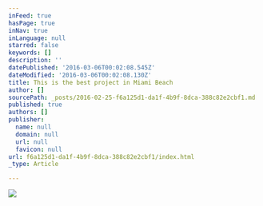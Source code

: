```yaml
---
inFeed: true
hasPage: true
inNav: true
inLanguage: null
starred: false
keywords: []
description: ''
datePublished: '2016-03-06T00:02:08.545Z'
dateModified: '2016-03-06T00:02:08.130Z'
title: This is the best project in Miami Beach
author: []
sourcePath: _posts/2016-02-25-f6a125d1-da1f-4b9f-8dca-388c82e2cbf1.md
published: true
authors: []
publisher:
  name: null
  domain: null
  url: null
  favicon: null
url: f6a125d1-da1f-4b9f-8dca-388c82e2cbf1/index.html
_type: Article

---
```

![](https://s3-us-west-2.amazonaws.com/the-grid-img/p/ec1dc8d8026ea33a20012bd94f668e253c239717.jpg)